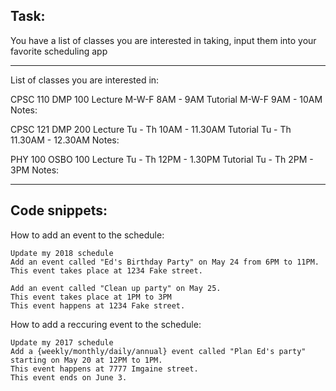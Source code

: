 ## Task: 
You have a list of classes you are interested in taking, input them into your favorite scheduling app

***
List of classes you are interested in:

CPSC 110 
DMP 100
Lecture M-W-F 8AM - 9AM
Tutorial M-W-F 9AM - 10AM
Notes:

CPSC 121
DMP 200
Lecture Tu - Th 10AM - 11.30AM
Tutorial Tu - Th 11.30AM - 12.30AM
Notes:

PHY 100
OSBO 100
Lecture Tu - Th 12PM - 1.30PM
Tutorial Tu - Th 2PM - 3PM
Notes: 

***

## Code snippets:

How to add an event to the schedule:

```
Update my 2018 schedule
Add an event called "Ed's Birthday Party" on May 24 from 6PM to 11PM.
This event takes place at 1234 Fake street.

Add an event called "Clean up party" on May 25.
This event takes place at 1PM to 3PM
This event happens at 1234 Fake street.
```

How to add a reccuring event to the schedule:

```
Update my 2017 schedule
Add a {weekly/monthly/daily/annual} event called "Plan Ed's party" starting on May 20 at 12PM to 1PM.
This event happens at 7777 Imgaine street.
This event ends on June 3.
```